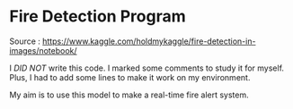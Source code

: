# Fire Detection Program
Source : https://www.kaggle.com/holdmykaggle/fire-detection-in-images/notebook/

I *DID NOT* write this code. I marked some comments to study it for myself. Plus, I had to add some lines to make it work on my environment.

My aim is to use this model to make a real-time fire alert system.
